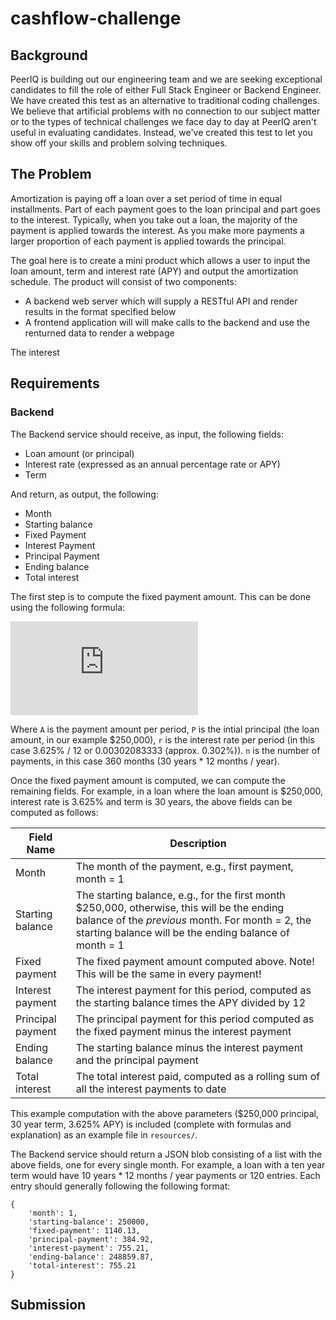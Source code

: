 # cashflow-challenge

## Background

PeerIQ is building out our engineering team and we are seeking exceptional candidates to fill the
role of either Full Stack Engineer or Backend Engineer. We have created this test as an alternative
to traditional coding challenges. We believe that artificial problems with no
connection to our subject matter or to the types of technical challenges we face day to day at
PeerIQ aren't useful in evaluating candidates. Instead, we've created this test to let you show off
your skills and problem solving techniques.

## The Problem

Amortization is paying off a loan over a set period of time in equal installments. Part of each
payment goes to the loan principal and part goes to the interest. Typically, when you take out
a loan, the majority of the payment is applied towards the interest. As you make more payments a larger
proportion of each payment is applied towards the principal.

The goal here is to create a mini product which allows a user to input the loan amount, term and
interest rate (APY) and output the amortization schedule. The product will consist of two components:

- A backend web server which will supply a RESTful API and render results in the format specified below
- A frontend application will will make calls to the backend and use the renturned data to render
a webpage

The interest

## Requirements

### Backend

The Backend service should receive, as input, the following fields:

- Loan amount (or principal)
- Interest rate (expressed as an annual percentage rate or APY)
- Term

And return, as output, the following:

- Month
- Starting balance
- Fixed Payment
- Interest Payment
- Principal Payment
- Ending balance
- Total interest


The first step is to compute the fixed payment amount. This can be done using the following formula:

![equation](https://latex.codecogs.com/gif.latex?A%20%3D%20P%20%5Cfrac%7Br%281&plus;r%29%5En%7D%7B%281&plus;r%29%5En%20-%201%7D)

Where `A` is the payment amount per period, `P` is the intial principal (the loan amount, in our example
$250,000), `r` is the interest rate per period (in this case 3.625% / 12 or 0.00302083333 (approx. 0.302%)). `n` is the number of payments, in this case 360 months (30 years * 12 months / year).

Once the fixed payment amount is computed, we can compute the remaining fields.
For example, in a loan where the loan amount is $250,000, interest rate is 3.625% and term is 30 years, the
above fields can be computed as follows:

Field Name | Description
--- | ----
Month | The month of the payment, e.g., first payment, month = 1
Starting balance | The starting balance, e.g., for the first month $250,000, otherwise, this will be the ending balance of the *previous* month. For month = 2, the starting balance will be the ending balance of month = 1
Fixed payment | The fixed payment amount computed above. Note! This will be the same in every payment!
Interest payment | The interest payment for this period, computed as the starting balance times the APY divided by 12
Principal payment | The principal payment for this period computed as the fixed payment minus the interest payment
Ending balance | The starting balance minus the interest payment and the principal payment
Total interest | The total interest paid, computed as a rolling sum of all the interest payments to date

This example computation with the above parameters ($250,000 principal, 30 year term, 3.625% APY)
is included (complete with formulas and explanation) as an example file
in `resources/`.

The Backend service should return a JSON blob consisting of a list with the above fields, one
for every single month. For example, a loan with a ten year term would have 10 years * 12 months / year
payments or 120 entries. Each entry should generally following the following format:

```
{
    'month': 1,
    'starting-balance': 250000,
    'fixed-payment': 1140.13,
    'principal-payment': 384.92,
    'interest-payment': 755.21,
    'ending-balance': 248859.87,
    'total-interest': 755.21
}
```

## Submission
